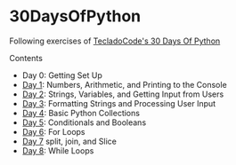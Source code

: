 # 30DaysOfPython

Following exercises of [TecladoCode's 30 Days Of Python](https://blog.tecladocode.com/30-days-of-python/)

Contents
- Day 0: Getting Set Up 
- [Day 1](day1.py): Numbers, Arithmetic, and Printing to the Console
- [Day 2](day2.py): Strings, Variables, and Getting Input from Users
- [Day 3](day3.py): Formatting Strings and Processing User Input
- [Day 4](day4.py): Basic Python Collections
- [Day 5](day5.py): Conditionals and Booleans
- [Day 6](day6.py): For Loops
- [Day 7](day7.py) split, join, and Slice
- [Day 8](day8.py): While Loops

